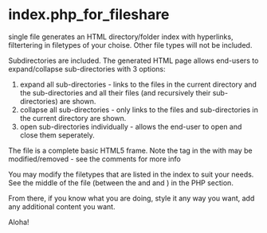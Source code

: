 # index.php_for_fileshare
single file generates an HTML directory/folder index with hyperlinks, filtertering in filetypes of your choise.  Other file types will not be included.

Subdirectories are included.
The generated HTML page allows end-users to expand/collapse sub-directories with 3 options:
1. expand all sub-directories - links to the files in the current directory and the sub-directories and all their files (and recursively their sub-directories) are shown.
2. collapse all sub-directories - only links to the files and sub-directories in the current directory are shown.
3. open sub-directories individually - allows the end-user to open and close them seperately.

The file is a complete basic HTML5 frame.
Note the <base> tag in the <head> with may be modified/removed - see the comments for more info
  
You may modify the filetypes that are listed in the index to suit your needs.  See the middle of the file (between the <head> and and <body>) in the PHP section.
  
From there, if you know what you are doing, style it any way you want, add any additional content you want.

Aloha!
